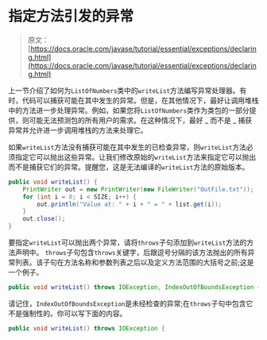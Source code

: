 # 指定方法引发的异常

> 原文： [https://docs.oracle.com/javase/tutorial/essential/exceptions/declaring.html](https://docs.oracle.com/javase/tutorial/essential/exceptions/declaring.html)

上一节介绍了如何为`ListOfNumbers`类中的`writeList`方法编写异常处理器。有时，代码可以捕获可能在其中发生的异常。但是，在其他情况下，最好让调用堆栈中的方法进一步处理异常。例如，如果您将`ListOfNumbers`类作为类包的一部分提供，则可能无法预测包的所有用户的需求。在这种情况下，最好 _ 而不是 _ 捕获异常并允许进一步调用堆栈的方法来处理它。

如果`writeList`方法没有捕获可能在其中发生的已检查异常，则`writeList`方法必须指定它可以抛出这些异常。让我们修改原始的`writeList`方法来指定它可以抛出而不是捕获它们的异常。提醒您，这是无法编译的`writeList`方法的原始版本。

```java
public void writeList() {
    PrintWriter out = new PrintWriter(new FileWriter("OutFile.txt"));
    for (int i = 0; i < SIZE; i++) {
        out.println("Value at: " + i + " = " + list.get(i));
    }
    out.close();
}

```

要指定`writeList`可以抛出两个异常，请将`throws`子句添加到`writeList`方法的方法声明中。 `throws`子句包含`throws`关键字，后跟逗号分隔的该方法抛出的所有异常列表。该子句在方法名称和参数列表之后以及定义方法范围的大括号之前;这是一个例子。

```java
public void writeList() throws IOException, IndexOutOfBoundsException {

```

请记住，`IndexOutOfBoundsException`是未经检查的异常;在`throws`子句中包含它不是强制性的。你可以写下面的内容。

```java
public void writeList() throws IOException {

```